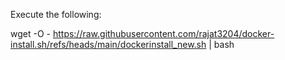 Execute the following:

wget -O - https://raw.githubusercontent.com/rajat3204/docker-install.sh/refs/heads/main/dockerinstall_new.sh | bash
